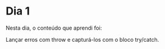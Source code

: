 # Dia 1


Nesta dia, o conteúdo que aprendi foi:

Lançar erros com throw e capturá-los com o bloco try/catch. 
